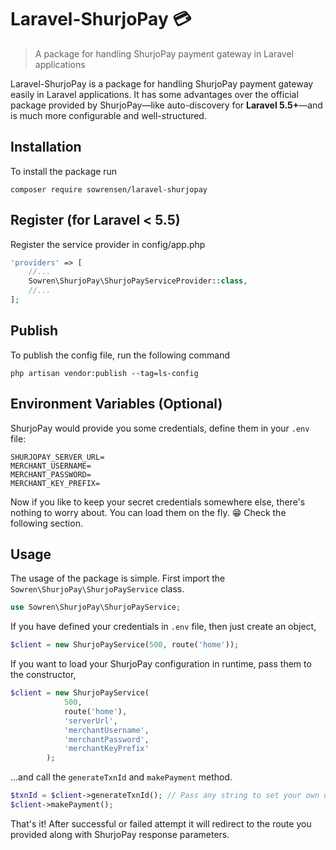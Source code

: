 # Laravel-ShurjoPay 💳

> A package for handling ShurjoPay payment gateway in Laravel applications

Laravel-ShurjoPay is a package for handling ShurjoPay payment gateway easily in Laravel applications. It has some advantages over the official package provided by ShurjoPay—like auto-discovery for **Laravel 5.5+**—and is much more configurable and well-structured.

Installation
---

To install the package run

```
composer require sowrensen/laravel-shurjopay
```

Register (for Laravel < 5.5)
---

Register the service provider in config/app.php

```php
'providers' => [
    //...
    Sowren\ShurjoPay\ShurjoPayServiceProvider::class,
    //...
];
```

Publish
---

To publish the config file, run the following command

```
php artisan vendor:publish --tag=ls-config
```

Environment Variables (Optional)
---

ShurjoPay would provide you some credentials, define them in your `.env` file:

```dotenv
SHURJOPAY_SERVER_URL=
MERCHANT_USERNAME=
MERCHANT_PASSWORD=
MERCHANT_KEY_PREFIX=
```

Now if you like to keep your secret credentials somewhere else, there's nothing to worry about. You can load them on the fly. 😁 Check the following section.

Usage
---

The usage of the package is simple. First import the `Sowren\ShurjoPay\ShurjoPayService` class.

```php
use Sowren\ShurjoPay\ShurjoPayService;
```

If you have defined your credentials in `.env` file, then just create an object,

```php
$client = new ShurjoPayService(500, route('home'));
```

If you want to load your ShurjoPay configuration in runtime, pass them to the constructor,

```php
$client = new ShurjoPayService(
            500, 
            route('home'),
            'serverUrl', 
            'merchantUsername',
            'merchantPassword',
            'merchantKeyPrefix'
        );
```

...and call the `generateTxnId` and `makePayment` method.

```php
$txnId = $client->generateTxnId(); // Pass any string to set your own unique id
$client->makePayment();
```

That's it! After successful or failed attempt it will redirect to the route you provided along with ShurjoPay response parameters.
